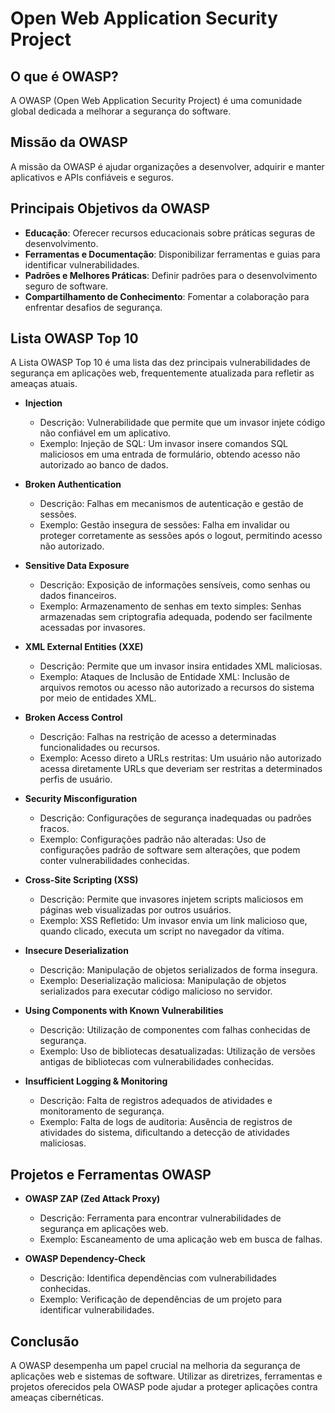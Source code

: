# Open Web Application Security Project

## O que é OWASP?
A OWASP (Open Web Application Security Project) é uma comunidade global dedicada a melhorar a segurança do software.

## Missão da OWASP
A missão da OWASP é ajudar organizações a desenvolver, adquirir e manter aplicativos e APIs confiáveis e seguros.

## Principais Objetivos da OWASP
- **Educação**: Oferecer recursos educacionais sobre práticas seguras de desenvolvimento.
- **Ferramentas e Documentação**: Disponibilizar ferramentas e guias para identificar vulnerabilidades.
- **Padrões e Melhores Práticas**: Definir padrões para o desenvolvimento seguro de software.
- **Compartilhamento de Conhecimento**: Fomentar a colaboração para enfrentar desafios de segurança.

## Lista OWASP Top 10
A Lista OWASP Top 10 é uma lista das dez principais vulnerabilidades de segurança em aplicações web, frequentemente atualizada para refletir as ameaças atuais.

- **Injection**
    - Descrição: Vulnerabilidade que permite que um invasor injete código não confiável em um aplicativo.
    - Exemplo: Injeção de SQL: Um invasor insere comandos SQL maliciosos em uma entrada de formulário, obtendo acesso não autorizado ao banco de dados.

- **Broken Authentication**
    - Descrição: Falhas em mecanismos de autenticação e gestão de sessões.
    - Exemplo: Gestão insegura de sessões: Falha em invalidar ou proteger corretamente as sessões após o logout, permitindo acesso não autorizado.

- **Sensitive Data Exposure**
    - Descrição: Exposição de informações sensíveis, como senhas ou dados financeiros.
    - Exemplo: Armazenamento de senhas em texto simples: Senhas armazenadas sem criptografia adequada, podendo ser facilmente acessadas por invasores.

- **XML External Entities (XXE)**
    - Descrição: Permite que um invasor insira entidades XML maliciosas.
    - Exemplo: Ataques de Inclusão de Entidade XML: Inclusão de arquivos remotos ou acesso não autorizado a recursos do sistema por meio de entidades XML.

- **Broken Access Control**
    - Descrição: Falhas na restrição de acesso a determinadas funcionalidades ou recursos.
    - Exemplo: Acesso direto a URLs restritas: Um usuário não autorizado acessa diretamente URLs que deveriam ser restritas a determinados perfis de usuário.

- **Security Misconfiguration**
    - Descrição: Configurações de segurança inadequadas ou padrões fracos.
    - Exemplo: Configurações padrão não alteradas: Uso de configurações padrão de software sem alterações, que podem conter vulnerabilidades conhecidas.

- **Cross-Site Scripting (XSS)**
    - Descrição: Permite que invasores injetem scripts maliciosos em páginas web visualizadas por outros usuários.
    - Exemplo: XSS Refletido: Um invasor envia um link malicioso que, quando clicado, executa um script no navegador da vítima.

- **Insecure Deserialization**
    - Descrição: Manipulação de objetos serializados de forma insegura.
    - Exemplo: Deserialização maliciosa: Manipulação de objetos serializados para executar código malicioso no servidor.

- **Using Components with Known Vulnerabilities**
    - Descrição: Utilização de componentes com falhas conhecidas de segurança.
    - Exemplo: Uso de bibliotecas desatualizadas: Utilização de versões antigas de bibliotecas com vulnerabilidades conhecidas.

- **Insufficient Logging & Monitoring**
    - Descrição: Falta de registros adequados de atividades e monitoramento de segurança.
    - Exemplo: Falta de logs de auditoria: Ausência de registros de atividades do sistema, dificultando a detecção de atividades maliciosas.


## Projetos e Ferramentas OWASP

- **OWASP ZAP (Zed Attack Proxy)**
    - Descrição: Ferramenta para encontrar vulnerabilidades de segurança em aplicações web.
    - Exemplo: Escaneamento de uma aplicação web em busca de falhas.

- **OWASP Dependency-Check**
    - Descrição: Identifica dependências com vulnerabilidades conhecidas.
    - Exemplo: Verificação de dependências de um projeto para identificar vulnerabilidades.

## Conclusão
A OWASP desempenha um papel crucial na melhoria da segurança de aplicações web e sistemas de software. Utilizar as diretrizes, ferramentas e projetos oferecidos pela OWASP pode ajudar a proteger aplicações contra ameaças cibernéticas.
